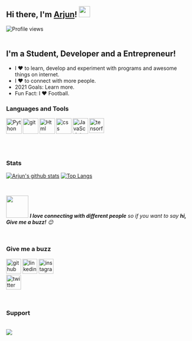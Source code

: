 ## Hi there, I'm [Arjun](https://arjun-ms.github.io)! <img src="https://raw.githubusercontent.com/MartinHeinz/MartinHeinz/master/wave.gif" width="30px">
![Profile views](https://gpvc.arturio.dev/arjun-ms)  
<br>

## I'm a Student, Developer and a Entrepreneur!
- I ❤️ to learn, develop and experiment with programs and awesome things on internet.
- I ❤️ to connect with more people.
- 2021 Goals: Learn more.
- Fun Fact: I ❤️ Football.

### Languages and Tools
<a href="https://www.python.org" target="_blank"><img align="left" alt="Python" height ="42px" src="https://raw.githubusercontent.com/rahul-jha98/github_readme_icons/main/language_and_tools/square/python/python.svg"></a>
<a href="https://git-scm.com/" target="_blank"> <img src="https://raw.githubusercontent.com/rahul-jha98/github_readme_icons/main/language_and_tools/square/git-scm/git-scm.svg" align="left" alt="git" height='42px'/> </a>
<a href="https://html.com/" target="_blank"> <img align="left" alt="Html" height ="42px" src="https://raw.githubusercontent.com/rahul-jha98/github_readme_icons/main/language_and_tools/square/html/html.svg"> </a>
<a href="https://www.w3schools.com/css/css_intro.asp" target="_blank"> <img align="left" alt="css" height ="42px" src="https://raw.githubusercontent.com/rahul-jha98/github_readme_icons/main/language_and_tools/square/css/css.svg"> </a>
<a href="https://developer.mozilla.org/en-US/docs/Web/JavaScript" target="_blank"> <img align="left" alt="JavaScript" height ="42px"  src="https://raw.githubusercontent.com/rahul-jha98/github_readme_icons/main/language_and_tools/square/javascript/javascript.svg"> </a>
<p align="left"> <a href="https://www.tensorflow.org" target="_blank"> <img src="https://www.vectorlogo.zone/logos/tensorflow/tensorflow-icon.svg" alt="tensorflow" width="40" height="40"/> </a> </p>


<br>
<br>

### Stats
[![Arjun's github stats](https://github-readme-stats.vercel.app/api?username=arjun-ms&show_icons=true&theme=midnight-purple)](https://github.com/anuraghazra/github-readme-stats)
[![Top Langs](https://github-readme-stats.vercel.app/api/top-langs/?username=arjun-ms&layout=compact&theme=midnight-purple)](https://github.com/anuraghazra/github-readme-stats)

<br>

<img src="https://media.giphy.com/media/LnQjpWaON8nhr21vNW/giphy.gif" width="60"> <em><b>I love connecting with different people</b> so if you want to say <b>hi, Give me a buzz!</b> 😊</em>

<br>

### Give me a buzz
[<img src='https://img.icons8.com/fluent/50/000000/github.png' alt='github' height='40'>](https://github.com/arjun-ms)
[<img src='https://img.icons8.com/fluent/50/000000/linkedin.png' alt='linkedin' height='40'>](https://www.linkedin.com/in/https://www.linkedin.com/in/the-arjun-ms) 
[<img src='https://img.icons8.com/fluent/50/000000/instagram-new.png' alt='instagram' height='40'>](https://www.instagram.com/azzuri07)  
[<img src='https://img.icons8.com/fluent/50/000000/twitter.png' alt='twitter' height='40'>](https://twitter.com/azzuri_07)  

<br>

### Support
<br>
<a href="https://www.buymeacoffee.com/arjunms"><img src="https://img.buymeacoffee.com/button-api/?text=Buy me a coffee.&emoji=&slug=fredysomy&button_colour=FFDD00&font_colour=000000&font_family=Poppins&outline_colour=000000&coffee_colour=ffffff"></a>

<br>
<br>

